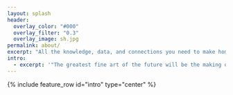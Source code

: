 ```yaml
---
layout: splash
header:
  overlay_color: "#000"
  overlay_filter: "0.3"
  overlay_image: sh.jpg
permalink: about/
excerpt: "All the knowledge, data, and connections you need to make homesteading a reality for you."
intro:
  - excerpt: '"The greatest fine art of the future will be the making of a comfortable living from a small piece of land." &nbsp;&nbsp;&nbsp;&nbsp;&nbsp;&nbsp;&nbsp;&nbsp;&nbsp;&nbsp;&nbsp;&nbsp;&nbsp;&nbsp;&nbsp;&nbsp;&nbsp;&nbsp;&nbsp;&nbsp;`-Abraham Lincoln`'
---
```

{% include feature_row id="intro" type="center" %}
